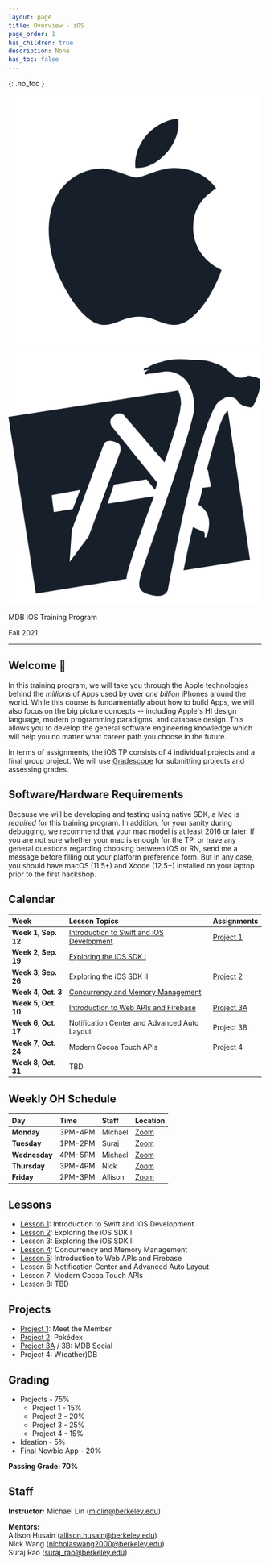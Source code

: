 ```yaml
---
layout: page
title: Overview - iOS 
page_order: 1
has_children: true
description: None
has_toc: false
---
```


{: .no_toc }
<style>
    
</style>
<div class="banner-images-container">
<img 
    src="/assets/images/apple-fill.png"
    class="inline-centered-image"
/>
<img 
    src="/assets/images/xcode.png"
    class="inline-centered-image"
/>
</div>
<div class="page-title-container">
    <p class="page-title">MDB iOS Training Program</p>
    <p class="page-title-desc">Fall 2021</p>
</div>
<hr class="title-hr"/>

## Welcome 🎉

In this training program, we will take you through the Apple technologies behind the _millions_ of Apps used by over _one billion_ iPhones around the world. While this course is fundamentally about how to build Apps, we will also focus on the big picture concepts -- including Apple's HI design language, modern programming paradigms, and database design. This allows you to develop the general software engineering knowledge which will help you no matter what career path you choose in the future.

In terms of assignments, the iOS TP consists of 4 individual projects and a final group project. We will use [Gradescope](https://www.gradescope.com) for submitting projects and assessing grades.

## Software/Hardware Requirements

Because we will be developing and testing using native SDK, a Mac is _required_ for this training program. In addition, for your sanity during debugging, we recommend that your mac model is at least 2016 or later. If you are not sure whether your mac is enough for the TP, or have any general questions regarding choosing between iOS or RN, send me a message before filling out your platform preference form. But in any case, you should have macOS (11.5+) and Xcode (12.5+) installed on your laptop prior to the first hackshop.
## Calendar

| Week | Lesson Topics | Assignments |
| :---- | :----------------- | :---- |
| **Week 1, Sep. 12** | [Introduction to Swift and iOS Development](/ios-fa21/lessons/1/) | [Project 1](/ios-fa21/projects/1/) |
| **Week 2, Sep. 19** | [Exploring the iOS SDK I](/ios-fa21/lessons/2/) ||
| **Week 3, Sep. 26** | Exploring the iOS SDK II | [Project 2](/ios-fa21/projects/2/) |
| **Week 4, Oct. 3** | [Concurrency and Memory Management](/ios-fa21/lessons/3/) ||
| **Week 5, Oct. 10** | [Introduction to Web APIs and Firebase](/ios-fa21/lessons/4/) | [Project 3A](/ios-fa21/projects/3/) |
| **Week 6, Oct. 17** | Notification Center and Advanced Auto Layout | Project 3B |
| **Week 7, Oct. 24** | Modern Cocoa Touch APIs | Project 4 |
| **Week 8, Oct. 31** | TBD |

## Weekly OH Schedule

| Day | Time | Staff | Location |
| :---- | :----------------- | :----- | :---- |
| **Monday** | 3PM-4PM | Michael | [Zoom](https://berkeley.zoom.us/my/miclin) |
| **Tuesday** | 1PM-2PM | Suraj | [Zoom](https://berkeley.zoom.us/my/suraj.rao) |
| **Wednesday** | 4PM-5PM | Michael | [Zoom](https://berkeley.zoom.us/my/miclin) |
| **Thursday** | 3PM-4PM | Nick | [Zoom](https://berkeley.zoom.us/my/nickwangios) |
| **Friday** | 2PM-3PM | Allison | [Zoom](https://berkeley.zoom.us/my/allison.husain) |

## Lessons

- [Lesson 1](/ios-fa21/lessons/1/): Introduction to Swift and iOS Development
- [Lesson 2](/ios-fa21/lessons/2/): Exploring the iOS SDK I
- Lesson 3: Exploring the iOS SDK II
- [Lesson 4](/ios-fa21/lessons/3/): Concurrency and Memory Management
- [Lesson 5](/ios-fa21/lessons/4/): Introduction to Web APIs and Firebase
- Lesson 6: Notification Center and Advanced Auto Layout
- Lesson 7: Modern Cocoa Touch APIs
- Lesson 8: TBD

## Projects

- [Project 1](/ios-fa21/projects/1/): Meet the Member
- [Project 2](/ios-fa21/projects/2/): Pokédex
- [Project 3A](/ios-fa21/projects/3/) / 3B: MDB Social
- Project 4: W(eather)DB

## Grading

- Projects - 75%
    - Project 1 - 15%
    - Project 2 - 20%
    - Project 3 - 25%
    - Project 4 - 15%
- Ideation - 5%
- Final Newbie App - 20%

**Passing Grade: 70%**
## Staff

**Instructor:** Michael Lin ([miclin@berkeley.edu](mailto:miclin@berkeley.edu))

**Mentors:**  
Allison Husain ([allison.husain@berkeley.edu](mailto:allison.husain@berkeley.edu))  
Nick Wang ([nicholaswang2000@berkeley.edu](mailto:nicholaswang2000@berkeley.edu))  
Suraj Rao ([suraj_rao@berkeley.edu](mailto:suraj_rao@berkeley.edu))  
